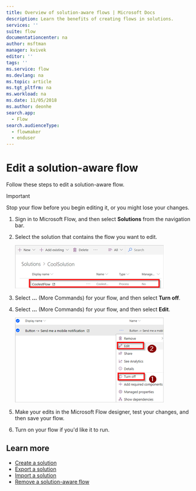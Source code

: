 ```yaml
---
title: Overview of solution-aware flows | Microsoft Docs
description: Learn the benefits of creating flows in solutions.
services: ''
suite: flow
documentationcenter: na
author: msftman
manager: kvivek
editor: ''
tags: ''
ms.service: flow
ms.devlang: na
ms.topic: article
ms.tgt_pltfrm: na
ms.workload: na
ms.date: 11/05/2018
ms.author: deonhe
search.app: 
  - Flow
search.audienceType: 
  - flowmaker
  - enduser
---
```


# Edit a solution-aware flow

Follow these steps to edit a solution-aware flow.

> [!IMPORTANT]
> Stop your flow before you begin editing it, or you might lose your changes.

1. Sign in to Microsoft Flow, and then select **Solutions** from the navigation bar.
1. Select the solution that contains the flow you want to edit.

   ![](./media/edit-solution-aware-flow/new-flow-inside-solution.png)

1. Select **...** (More Commands) for your flow, and then select **Turn off**.
1. Select **...** (More Commands) for your flow, and then select **Edit**.

   ![](./media/edit-solution-aware-flow/edit-flow.png)
   
1. Make your edits in the Microsoft Flow designer, test your changes, and then save your flow.
1. Turn on your flow if you'd like it to run.

## Learn more

* [Create a solution](./overview-solution-flows.md)
* [Export a solution](./export-flow-solution.md)
* [Import a solution](./import-flow-solution.md)
* [Remove a solution-aware flow](./remove-solution-aware-flow.md)
